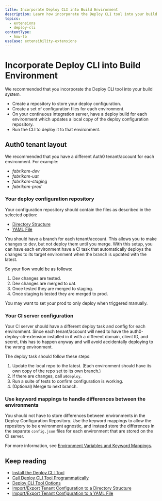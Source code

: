```yaml
---
title: Incorporate Deploy CLI into Build Environment
description: Learn how incorporate the Deploy CLI tool into your build environment.
topics:
  - extensions
  - deploy-cli
contentType:
  - how-to
useCase: extensibility-extensions
---
```

# Incorporate Deploy CLI into Build Environment

We recommended that you incorporate the Deploy CLI tool into your build system. 

* Create a repository to store your deploy configuration.
* Create a set of configuration files for each environment.  
* On your continuous integration server, have a deploy build for each environment which updates a local copy of the deploy configuration repository.
* Run the CLI to deploy it to that environment. 

## Auth0 tenant layout

We recommended that you have a different Auth0 tenant/account for each environment.  For example:

* *fabrikam-dev*
* *fabrikam-uat*
* *fabrikam-staging*
* *fabrikam-prod*

### Your deploy configuration repository

Your configuration repository should contain the files as described in the selected option:

* [Directory Structure](/extensions/deploy-cli/guides/import-export-directory-structure)
* [YAML File](/extensions/deploy-cli/guides/import-export-yaml-file)

You should have a branch for each tenant/account. This allows you to make changes to dev, but not deploy them until you merge. With this setup, you can have each environment have a CI task that automatically deploys the changes to its target environment when the branch is updated with the latest.

So your flow would be as follows:

1. Dev changes are tested.
2. Dev changes are merged to uat.
3. Once tested they are merged to staging.
4. Once staging is tested they are merged to prod.

You may want to set your prod to only deploy when triggered manually.

### Your CI server configuration

Your CI server should have a different deploy task and config for each environment. Since each tenant/account will need to have the auth0-deploy-cli-extension installed in it with a different domain, client ID, and secret, this has to happen anyway and will avoid accidentally deploying to the wrong environment.

The deploy task should follow these steps:

 1.  Update the local repo to the latest. (Each environment should have its own copy of the repo set to its own branch.)
 1.  If there are changes, call `a0deploy`.
 1.  Run a suite of tests to confirm configuration is working.
 1.  (Optional) Merge to next branch.

### Use keyword mappings to handle differences between the environments

You should not have to store differences between environments in the Deploy Configuration Repository. Use the keyword mappings to allow the repository to be environment agnostic, and instead store the differences in the separate `config.json` files for each environment that are stored on the CI server.

For more information, see [Environment Variables and Keyword Mappings](/extensions/deploy-cli/references/environment-variables-keyword-mappings).

## Keep reading

* [Install the Deploy CLI Tool](/extensions/deploy-cli/guides/install-deploy-cli)
* [Call Deploy CLI Tool Programmatically](/extensions/deploy-cli/guides/call-deploy-cli-programmatically)
* [Deploy CLI Tool Options](/extensions/deploy-cli/references/deploy-cli-options)
* [Import/Export Tenant Configuration to a Directory Structure](/extensions/deploy-cli/guides/import-export-directory-structure)
* [Import/Export Tenant Configuration to a YAML File](/extensions/deploy-cli/guides/import-export-yaml-file)
